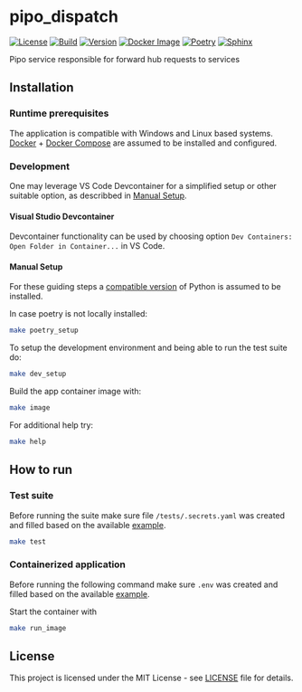 # pipo_dispatch
[![License](https://img.shields.io/github/license/arraial/pipo-dispatch)](https://opensource.org/licenses/MIT)
[![Build](https://github.com/arraial/pipo-dispatch/actions/workflows/docker.yml/badge.svg)](https://github.com/arraial/pipo-dispatch/actions/workflows/docker.yml)
[![Version](https://img.shields.io/github/v/tag/arraial/pipo-dispatch)](https://github.com/arraial/pipo-dispatch/releases)
[![Docker Image](https://img.shields.io/docker/image-size/arraial/pipo-dispatch/latest)](https://hub.docker.com/r/arraial/pipo_dispatch)
[![Poetry](https://img.shields.io/endpoint?url=https://python-poetry.org/badge/v0.json)](https://python-poetry.org/)
[![Sphinx](https://img.shields.io/badge/Docs-Sphinx-%230000?style=flat&logo=sphinx&color=%230A507A)](https://www.sphinx-doc.org/)

Pipo service responsible for forward hub requests to services

## Installation

### Runtime prerequisites
The application is compatible with Windows and Linux based systems.
[Docker](https://docs.docker.com/engine/install/) + [Docker Compose](https://docs.docker.com/compose/install/) are assumed to be installed and configured.

### Development
One may leverage VS Code Devcontainer for a simplified setup or other suitable option, as describbed in [Manual Setup](#manual).

#### Visual Studio Devcontainer
Devcontainer functionality can be used by choosing option `Dev Containers: Open Folder in Container...` in VS Code.

#### Manual Setup
For these guiding steps a [compatible version](pyproject.toml) of Python is assumed to be installed.

In case poetry is not locally installed:
```bash
make poetry_setup
```
To setup the development environment and being able to run the test suite do:
```bash
make dev_setup
```

Build the app container image with:
```bash
make image
```

For additional help try:
```bash
make help
```

## How to run

### Test suite
Before running the suite make sure file `/tests/.secrets.yaml` was created and filled based on the available [example](.secrets.example.yaml).

```bash
make test
```

### Containerized application
Before running the following command make sure `.env` was created and filled based on the available [example](.env.example).

Start the container with
```bash
make run_image
```

## License
This project is licensed under the MIT License - see [LICENSE](LICENSE) file for details.
